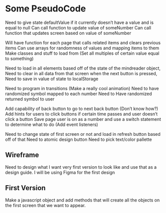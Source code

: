 
# Some PseudoCode 

Need to give state defaultValue if it currently doesn’t have a value and is equal to null
Can call function to update value of someNumber 
Can call function that updates screen based on value of someNumber 

Will have function for each page that calls related items and clears previous items 
Can use arrays for randomness of values and mapping items to them 
Make classes and stuff to load from (Set all multiples of certain value equal to something) 

Need to load in all elements based off of the state of the mindreader object, 
Need to clear in all data from that screen when the next button is pressed,
Need to save in value of state to localStorage 

Need to program in transitions (Make a really cool animation) 
Need to have randomized symbol mapped to each number 
Need to Have randomized returned symbol to user 

Add capability of back button to go to next back button (Don’t know how?)
Add hints for users to click buttons if certain time passes and user doesn’t click a button
Save page user is on as a number and use a switch statement to determine what to do (Add event listeners) 

Need to change state of first screen or not and load in refresh button based off of that 
Need to atomic design button
Need to pick text/color pallette 

## Wireframe 

Need to design what I want very first version to look like and use that as a design guide. I will be using Figma for the first design 

## First Version 

Make a javascript object and add methods that will create all the objects on the first screen that we want to appear. 